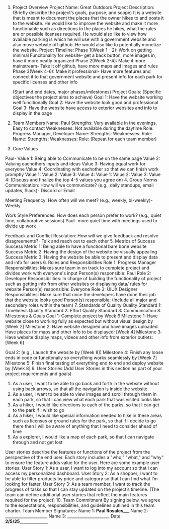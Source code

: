 ﻿1. Project Overview
    Project Name: Great Outdoors
   Project Description:
   (Briefly describe the project’s goals, purpose, and scope)
        It is a website that is meant to document the places that the owner hikes to and posts it to the website. He would like to improve the website and make it more functionable such as directions to the places he hikes, what the rules are or possible licenses required. He would also like to view how available parking is which he will use with a government website and also move website off github. He would also like to potentially monetize the website.
    Project Timeline:
Phase 1(Week 1 - 2): Work on getting minimal Funcitonality for website- get a back button, more images in, have it more neatly organized
Phase 2(Week 2-4): Make it more mainstream- Take it off github, have more maps and images and rules
Phase 3(Week 4-6): Make it professional- Have more features and connect it to that government website and present info for each park for specific licenses and other info

   (Start and end dates, major phases/milestones)
   Project Goals:
   (Specific objectives the project aims to achieve)
       Goal 1: Have the website working well funcitionally
       Goal 2: Have the website look good and professional
       Goal 3: Have the website have access to exterior websites and info to display in the page
2. Team Members
    Name: Paul
   Strengths: Very available in the evenings, Easy to contact
   Weaknesses: Not available during the daytime
   Role: Progress Manager, Developer
   Name:
   Strengths:
   Weaknesses:
   Role:
   Name:
   Strengths:
   Weaknesses:
   Role:
(Repeat for each team member)
3. Core Values


Paul-
    Value 1: Being able to Communicate to be on the same page
   Value 2: Valuing eachothers inputs and ideas
   Value 3: Having equal work for everyone 
   Value 4: Coordinating with eachother so that we can finish work promptly
    Value 1:
   Value 2:
   Value 3:
   Value 4:
    Value 1:
   Value 2:
   Value 3:
   Value 4:
(Discuss and finalize the top 4-5 values you agree on)
4. Group Norms
    Communication: How will we communicate? (e.g., daily standups, email updates, Slack)- Discord or Email

   Meeting Frequency: How often will we meet? (e.g., weekly, bi-weekly)- Weekly

   Work Style Preferences: How does each person prefer to work? (e.g., quiet time, collaborative sessions)
Paul- more quiet time with meetings used to divide up work

   Feedback and Conflict Resolution: How will we give feedback and resolve disagreements?- Talk and reach out to each other 
5. Metrics of Success
    Success Metric 1: Being able to have a functional bare bone website
   Success Metric 2: Having the design of the website be visually appealing
   Success Metric 3: Having the website be able to present and display data and info for users 
6. Roles and Responsibilities
    Role 1: Progress Manager
   Responsibilities: Makes sure team in on track to complete project and divides work with everyone's input
   Person(s) responsible: Paul
   Role 2: Developer
   Responsibilities: In charge of building the functionality of project such as getting info from other websites or displaying data/ rules for website
   Person(s) responsible: Everyone
   Role 3: UIUX Designer
   Responsibilities: Make sure that once the developers have done their job that the website looks good
   Person(s) responsible:
(Include all major and secondary roles within the team)
7. Standards of Quality
    Quality Standard 1: Timeliness
   Quality Standard 2: Effort
   Quality Standard 3: Communication
8. Milestones & Goals
    Goal 1: Complete project by Week 6
       Milestone 1: Have website close to working fully as expected but without visual design by [Week 2]
Milestone 2: Have website designed and have images uploaded. Have places for maps and other info to be displayed: [Week 4]
Milestone 3: Have website display maps, videos and other info from exterior outlets: [Week 6]

   Goal 2: (e.g., Launch the website by [Week 8])
Milestone 4: Finish any loose ends in code or funcitonaliy so everything works seamlessly by [Week 7]
       Milestone 5: Finish final testing of everything end to end and deploy website by [Week 8]
9. User Stories
(Add User Stories in this section as part of your project requirements and goals)
1. As a user, I want to be able to go back and forth in the website without using back arrows, so that all the navigation is inside the website
2. As a user, I want to be able to view images and scroll through them in each park, so that I can view what each park that was visited looks like
3. As a hiker, I would like directions to each of the parks, so that I can get to the park if I wish to go
4. As a hiker, I would like special information needed to hike in these areas such as licenses or ground rules for the park, so that if I decide to go there then I will be aware of anything that I need to consider ahead of time
5. As a explorer, I would like a map of each park, so that I can navigate through and not get lost


User stories describe the features or functions of the project from the perspective of the end user. Each story includes a "who," "what," and "why" to ensure the feature adds value for the user.
Here are some example user stories:
    User Story 1:
   As a user, I want to log into my account so that I can access my personalized dashboard.
    User Story 2:
   As a shopper, I want to be able to filter products by price and category so that I can find what I’m looking for faster.
    User Story 3:
   As a team member, I want to track the progress of tasks so that I can stay updated on the project’s timeline.
(The team can define additional user stories that reflect the main features required for the project)
10. Team Commitment
By signing below, we agree to the expectations, responsibilities, and guidelines outlined in this team charter.
Team Member Signatures:
    Name 1: ____Paul Rosales_______
   Name 2: _____________________
   Name 3: _____________________
   Date: ____2/5/25__________________